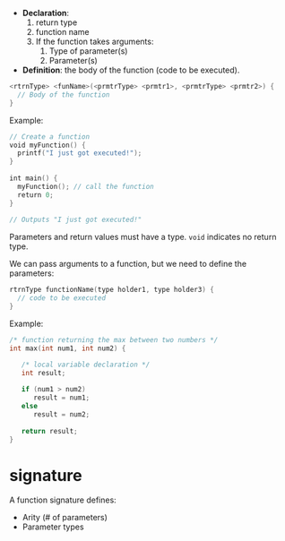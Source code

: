 - **Declaration**:
	1. return type
	2. function name
	3. If the function takes arguments:
		1. Type of parameter(s)
		2. Parameter(s)
- **Definition**: the body of the function (code to be executed).

```c
<rtrnType> <funName>(<prmtrType> <prmtr1>, <prmtrType> <prmtr2>) {
  // Body of the function  
}
```

Example:

```c
// Create a function  
void myFunction() {  
  printf("I just got executed!");  
}  
  
int main() {  
  myFunction(); // call the function  
  return 0;  
}  
  
// Outputs "I just got executed!"
```

Parameters and return values must have a type. `void` indicates no return type.

We can pass arguments to a function, but we need to define the parameters:

```c
rtrnType functionName(type holder1, type holder3) {  
  // code to be executed  
}
```

Example:

```c
/* function returning the max between two numbers */
int max(int num1, int num2) {

   /* local variable declaration */
   int result;
 
   if (num1 > num2)
      result = num1;
   else
      result = num2;
 
   return result; 
}
```

# signature

A function signature defines:
- Arity (# of parameters)
- Parameter types

